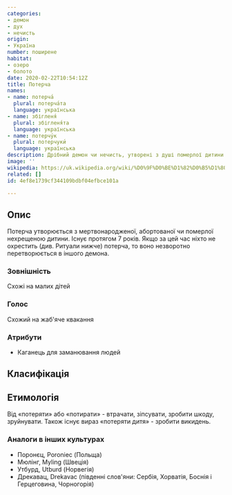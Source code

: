 ```yaml
---
categories:
- демон
- дух
- нечисть
origin:
- Україна
number: поширене
habitat:
- озеро
- болото
date: 2020-02-22T10:54:12Z
title: Потерча
names:
- name: потерча́
  plural: потерча́та
  language: українська
- name: збігленя́
  plural: збігленя́та
  language: українська
- name: потерчу́к
  plural: потерчуки́
  language: українська
description: Дрібний демон чи нечисть, утворені з душі померлої дитини
image: ''
wikipedia: https://uk.wikipedia.org/wiki/%D0%9F%D0%BE%D1%82%D0%B5%D1%80%D1%87%D0%B0
related: []
id: 4ef8e1739cf344109bdbf04efbce101a

---
```

## Опис

Потерча утворюється з мертвонародженої, абортованої чи померлої нехрещеною дитини. Існує протягом 7 років. Якщо за цей час ніхто не охрестить (див. Ритуали нижче) потерча, то воно незворотно перетворюється в іншого демона.

### Зовнішність

Схожі на малих дітей

### Голос

Схожий на жаб'яче квакання

### Атрибути

* Каганець для заманювання людей

## Класифікація

## Етимологія

Від «потеряти» або «потирати» - втрачати, зіпсувати, зробити шкоду, зруйнувати. Також існує вираз «потеряти дитя» - зробити викидень.

### Аналоги в інших культурах

* Поронєц, Poroniec (Польща)
* Мюлінг, Myling (Швеція)
* Утбурд, Utburd (Норвегія)
* Дрекавац, Drekavac (південні слов'яни: Сербія, Хорватія, Боснія і Герцеговина, Чорногорія)